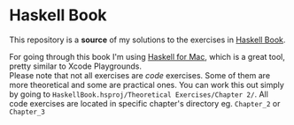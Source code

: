 # Haskell Book

This repository is a **source** of my solutions to the exercises in [Haskell Book](http://haskellbook.com).  

For going through this book I'm using [Haskell for Mac](http://haskellformac.com), which is a great tool, pretty similar to Xcode Playgrounds.  
Please note that not all exercises are _code_ exercises. Some of them are more theoretical and some are practical ones. You can work this out simply by going to `HaskellBook.hsproj/Theoretical Exercises/Chapter 2/`.
All code exercises are located in specific chapter's directory eg. `Chapter_2` or `Chapter_3` 
